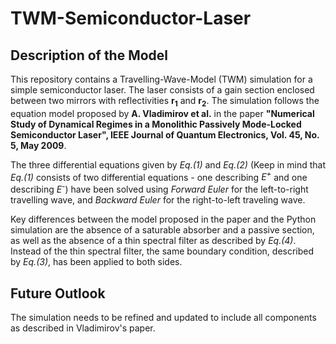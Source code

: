 # TWM-Semiconductor-Laser

## Description of the Model
This repository contains a Travelling-Wave-Model (TWM) simulation for a simple semiconductor laser. The laser consists of a gain section enclosed between two mirrors with reflectivities **__r<sub>1</sub>__** and **__r<sub>2</sub>__**. The simulation follows the equation model proposed by **A. Vladimirov et al.** in the paper **__"Numerical Study of Dynamical Regimes in a Monolithic Passively Mode-Locked Semiconductor Laser", IEEE Journal of Quantum Electronics, Vol. 45, No. 5, May 2009__**.

The three differential equations given by _Eq.(1)_ and _Eq.(2)_ (Keep in mind that _Eq.(1)_ consists of two differential equations - one describing _E<sup>+</sup>_ and one describing _E<sup>-</sup>_) have been solved using _Forward Euler_ for the left-to-right travelling wave, and _Backward Euler_ for the right-to-left traveling wave.

Key differences between the model proposed in the paper and the Python simulation are the absence of a saturable absorber and a passive section, as well as the absence of a thin spectral filter as described by _Eq.(4)_. Instead of the thin spectral filter, the same boundary condition, described by _Eq.(3)_, has been applied to both sides.

## Future Outlook
The simulation needs to be refined and updated to include all components as described in Vladimirov's paper. 
